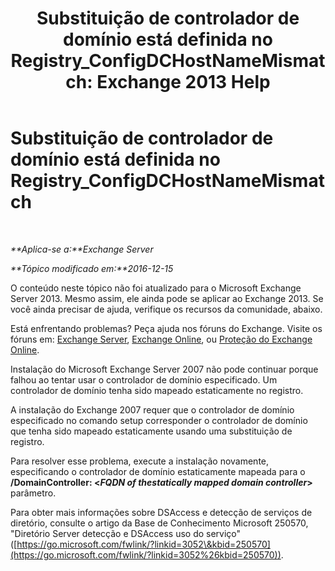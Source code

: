 ﻿---
title: 'Substituição de controlador de domínio está definida no Registry_ConfigDCHostNameMismatch: Exchange 2013 Help'
TOCTitle: Substituição de controlador de domínio está definida no Registry_ConfigDCHostNameMismatch
ms:assetid: 3aef5470-d510-4b59-a4b6-36d274a984ae
ms:mtpsurl: https://technet.microsoft.com/pt-br/library/ms.exch.setupreadiness.configdchostnamemismatch(v=EXCHG.150)
ms:contentKeyID: 50485353
ms.date: 05/22/2018
mtps_version: v=EXCHG.150
ms.translationtype: MT
---

# Substituição de controlador de domínio está definida no Registry\_ConfigDCHostNameMismatch

 

_**Aplica-se a:**Exchange Server_

_**Tópico modificado em:**2016-12-15_

O conteúdo neste tópico não foi atualizado para o Microsoft Exchange Server 2013. Mesmo assim, ele ainda pode se aplicar ao Exchange 2013. Se você ainda precisar de ajuda, verifique os recursos da comunidade, abaixo.

Está enfrentando problemas? Peça ajuda nos fóruns do Exchange. Visite os fóruns em: [Exchange Server](https://go.microsoft.com/fwlink/p/?linkid=60612), [Exchange Online](https://go.microsoft.com/fwlink/p/?linkid=267542), ou [Proteção do Exchange Online](https://go.microsoft.com/fwlink/p/?linkid=285351).

Instalação do Microsoft Exchange Server 2007 não pode continuar porque falhou ao tentar usar o controlador de domínio especificado. Um controlador de domínio tenha sido mapeado estaticamente no registro.

A instalação do Exchange 2007 requer que o controlador de domínio especificado no comando setup corresponder o controlador de domínio que tenha sido mapeado estaticamente usando uma substituição de registro.

Para resolver esse problema, execute a instalação novamente, especificando o controlador de domínio estaticamente mapeada para o **/DomainController: \<***FQDN of thestatically mapped domain controller***\>** parâmetro.

Para obter mais informações sobre DSAccess e detecção de serviços de diretório, consulte o artigo da Base de Conhecimento Microsoft 250570, "Diretório Server detecção e DSAccess uso do serviço" ([https://go.microsoft.com/fwlink/?linkid=3052\&kbid=250570](https://go.microsoft.com/fwlink/?linkid=3052%26kbid=250570)).

